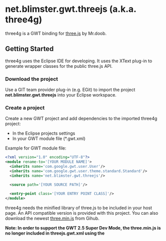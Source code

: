 # net.blimster.gwt.threejs (a.k.a. three4g)

three4g is a GWT binding for [three.js](https://github.com/mrdoob/three.js/) by Mr.doob.

## Getting Started

three4g uses the Eclipse IDE for developing. It uses the XText plug-in to generate wrapper classes for the public three.js API.

### Download the project

Use a GIT team provider plug-in (e.g. EGit) to import the project **net.blimster.gwt.threejs** into your Eclipse workspace.

### Create a project

Create a new GWT project and add dependencies to the imported three4g project:

* In the Eclipse projects settings
* In your GWT module file (*.gwt.xml)

Example for GWT module file:

```xml
<?xml version="1.0" encoding="UTF-8"?>
<module rename-to='[YOUR MODULE NAME]'>
  <inherits name='com.google.gwt.user.User'/>
  <inherits name='com.google.gwt.user.theme.standard.Standard'/>
  <inherits name='net.blimster.gwt.threejs'/>

  <source path='[YOUR SOURCE PATH]'/>
    
  <entry-point class='[YOUR ENTRY POINT CLASS]'/>
</module>
```

three4g needs the minified library of three.js to be included in your host page. An API compatible version is provided with this project. You can also download the newest [three.min.js](http://mrdoob.github.com/three.js/build/three.min.js) from Gihub.

**Note: In order to support the GWT 2.5 Super Dev Mode, the three.min.js is no longer included in threejs.gwt.xml using the <script> Tag. You have to include it in your host page directly.**


### Use three4g classes in your entry point class

```java
import net.blimster.gwt.threejs.cameras.Camera;
import net.blimster.gwt.threejs.cameras.PerspectiveCamera;
import net.blimster.gwt.threejs.core.Color;
import net.blimster.gwt.threejs.core.Geometry;
import net.blimster.gwt.threejs.core.Vector3;
import net.blimster.gwt.threejs.extras.geometries.CubeGeometry;
import net.blimster.gwt.threejs.materials.Material;
import net.blimster.gwt.threejs.materials.MeshBasicMaterial;
import net.blimster.gwt.threejs.objects.Mesh;
import net.blimster.gwt.threejs.renderers.WebGLRenderer;
import net.blimster.gwt.threejs.scenes.Scene;

import com.google.gwt.animation.client.AnimationScheduler;
import com.google.gwt.animation.client.AnimationScheduler.AnimationCallback;
import com.google.gwt.canvas.client.Canvas;
import com.google.gwt.core.client.EntryPoint;
import com.google.gwt.user.client.ui.RootPanel;

public class Client implements EntryPoint, AnimationCallback
{

	private WebGLRenderer renderer;
	private Scene scene;
	private Camera camera;
	private Mesh mesh;

	@Override
	public void onModuleLoad()
	{
		Canvas canvas = Canvas.createIfSupported();

		this.renderer = WebGLRenderer.create(canvas);
		this.renderer.setSize(600, 400);
		this.renderer.setClearColor(Color.create(0x000000), 1.0f);

		RootPanel.get().add(canvas);

		Geometry geometry = CubeGeometry.create(100.0, 100.0, 100.0);
		Material material = MeshBasicMaterial.create(0xffffff, true);
		this.mesh = Mesh.create(geometry, material);

		this.scene = Scene.create();
		this.scene.add(this.mesh);

		this.camera = PerspectiveCamera.create(75.0f, 600.0 / 400.0, 1.0f, 1000.0f);
		this.camera.getPosition().setX(250.0);
		this.camera.getPosition().setZ(100.0);
		this.camera.setUp(Vector3.create(0.0, 0.0, 1.0));
		this.camera.lookAt(Vector3.create());

		AnimationScheduler.get().requestAnimationFrame(this);
	}

	@Override
	public void execute(double timestamp)
	{
		this.mesh.getRotation().setZ(this.mesh.getRotation().getZ() + 0.01);

		this.renderer.render(this.scene, this.camera);

		AnimationScheduler.get().requestAnimationFrame(this);
	}
}
```